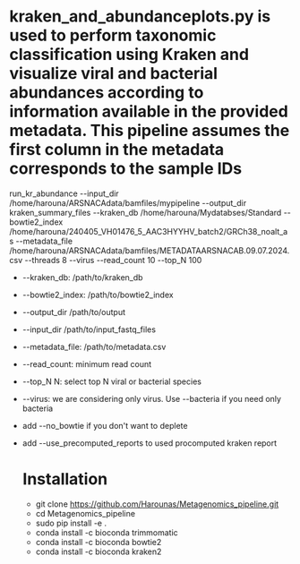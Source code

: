 # kraken_and_abundanceplots.py is used to perform taxonomic classification using Kraken and visualize viral and bacterial abundances according to information available in the provided metadata. This pipeline assumes the first column in the metadata corresponds to the sample IDs

run_kr_abundance --input_dir /home/harouna/ARSNACAdata/bamfiles/mypipeline --output_dir kraken_summary_files --kraken_db /home/harouna/Mydatabses/Standard --bowtie2_index /home/harouna/240405_VH01476_5_AAC3HYYHV_batch2/GRCh38_noalt_as --metadata_file /home/harouna/ARSNACAdata/bamfiles/METADATAARSNACAB.09.07.2024.csv --threads 8 --virus --read_count 10 --top_N 100

* --kraken_db: /path/to/kraken_db
* --bowtie2_index: /path/to/bowtie2_index
* --output_dir /path/to/output
* --input_dir /path/to/input_fastq_files
* --metadata_file: /path/to/metadata.csv
* --read_count: minimum read count
* --top_N N: select top N viral or bacterial species
* --virus: we are considering only virus. Use --bacteria if you need only bacteria
* add --no_bowtie if you don't want to deplete
* add --use_precomputed_reports to used procomputed kraken report


  # Installation
  * git clone https://github.com/Harounas/Metagenomics_pipeline.git
  * cd Metagenomics_pipeline
  * sudo pip install -e .
  * conda install -c bioconda trimmomatic
  * conda install -c bioconda bowtie2
  * conda install -c bioconda kraken2







